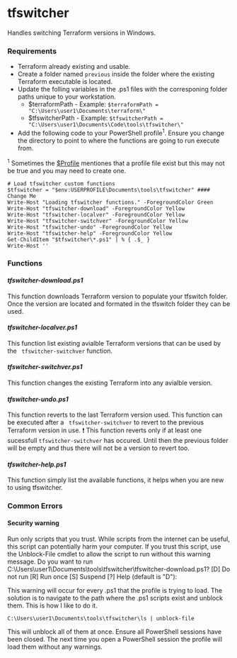 # tfswitcher
Handles switching Terraform versions in Windows.

### Requirements
- Terraform already existing and usable.
- Create a folder named ``previous`` inside the folder where the existing Terraform executable is located.
- Update the folling variables in the .ps1 files with the corresponing folder paths unique to your workstation.
    + $terraformPath - Example: ``` $terraformPath = "C:\Users\user1\Documents\terraform\" ```
    + $tfswitcherPath - Example: ``` $tfswitcherPath = "C:\Users\user1\Documents\Code\tools\tfswitcher\" ```
- Add the following code to your PowerShell profile<sup>1</sup>. Ensure you change the directory to point to where the functions are going to run execute from.

<sup>1</sup> Sometimes the [$Profile](https://docs.microsoft.com/en-us/powershell/module/microsoft.powershell.core/about/about_profiles?view=powershell-7.2#the-profile-files) mentiones that a profile file exist but this may not be true and you may need to create one.

```
# Load tfswitcher custom functions
$tfswitcher = "$env:USERPROFILE\Documents\tools\tfswitcher" #### Change Me
Write-Host "Loading tfswitcher functions." -ForegroundColor Green
Write-Host "tfswitcher-download" -ForegroundColor Yellow
Write-Host "tfswitcher-localver" -ForegroundColor Yellow
Write-Host "tfswitcher-switchver" -ForegroundColor Yellow
Write-Host "tfswitcher-undo" -ForegroundColor Yellow
Write-Host "tfswitcher-help" -ForegroundColor Yellow
Get-ChildItem "$tfswitcher\*.ps1" | % { .$_ }
Write-Host ''
```
### Functions

#### ***tfswitcher-download.ps1***
This function downloads Terraform version to populate your tfswitch folder. Once the version are located and formated in the tfswitch folder they can be used.
#### ***tfswitcher-localver.ps1***
This function list existing avialble Terraform versions that can be used by the ``` tfswitcher-switchver``` function.
#### ***tfswitcher-switchver.ps1***
This function changes the existing Terraform into any avialble version.
#### ***tfswitcher-undo.ps1***
This function reverts to the last Terraform version used. This function can be executed after a ``` tfswitcher-switchver``` to revert to the previous Terraform version in use.
:exclamation: This function reverts only if at least one sucessfull ```tfswitcher-switchver``` has occured. Until then the previous folder will be empty and thus there will not be a version to revert too.

#### ***tfswitcher-help.ps1***
This function simply list the available functions, it helps when you are new to using tfswitcher.

### Common Errors

#### Security warning
Run only scripts that you trust. While scripts from the internet can be useful, this script can potentially 
harm your computer. If you trust this script, use the Unblock-File cmdlet to allow the script to run without
this warning message. Do you want to run
C:\Users\user1\Documents\tools\tfswitcher\tfswitcher-download.ps1?
[D] Do not run  [R] Run once  [S] Suspend  [?] Help (default is "D"):

This warning will occur for every .ps1 that the profile is trying to load. The solution is to navigate to the path where the .ps1 scripts exist and unblock them. This is how I like to do it. 
``` 
C:\Users\user1\Documents\tools\tfswitcher\ls | unblock-file
```

This will unblock all of them at once. Ensure all PowerShell sessions have been closed. The next time you open a PowerShell session the profile will load them without any warnings. 


